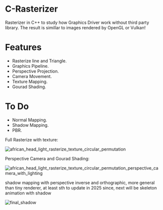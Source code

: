 # C-Rasterizer
Rasterizer in C++ to study how Graphics Driver work without third party library. The result is simillar to images rendered by OpenGL or Vulkan!

# Features

- Rasterize line and Triangle.
- Graphics Pipeline.
- Perspective Projection.
- Camera Movement. 
- Texture Mapping.
- Gourad Shading.
  
# To Do

- Normal Mapping.
- Shadow Mapping.
- PBR.
  
Full Rasterize with texture:

![african_head_light_rasterize_texture_circular_permutation](https://github.com/AlerianEmperor/C-Rasterizer/assets/93391908/c3a0cb06-42f1-438b-92e9-345b18903253)


Perspective Camera and Gourad Shading:  

![african_head_light_rasterize_texture_circular_permutation_perspective_camera_with_lighting](https://github.com/AlerianEmperor/C-Rasterizer/assets/93391908/ce6977af-779f-41d6-9827-ed7db27427e2)

shadow mapping with perspective inverse and orthographic, more general than tiny renderer, at least sth to update in 2025 since, next will be skeleton animation with shadow

![final_shadow](https://github.com/user-attachments/assets/53c42113-0f06-49a7-83bb-47e15a2a1465)
